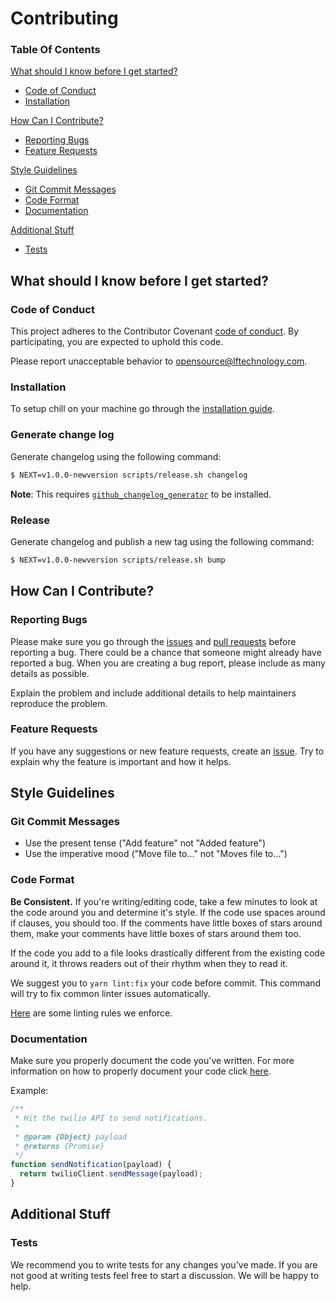 # Contributing

### Table Of Contents

[What should I know before I get started?](#what-should-i-know-before-i-get-started)
  * [Code of Conduct](#code-of-conduct)
  * [Installation](#installation)

[How Can I Contribute?](#how-can-i-contribute)
  * [Reporting Bugs](#reporting-bugs)
  * [Feature Requests](#feature-requests)

[Style Guidelines](#style-guidelines)
  * [Git Commit Messages](#git-commit-messages)
  * [Code Format](#code-format)
  * [Documentation](#documentation)

[Additional Stuff](#additional-stuff)
  * [Tests](#tests)

## What should I know before I get started?

### Code of Conduct

This project adheres to the Contributor Covenant [code of conduct](CODE_OF_CONDUCT.md). By participating, you are expected to uphold this code.

Please report unacceptable behavior to [opensource@lftechnology.com](mailto:opensource@lftechnology.com).

### Installation

To setup chill on your machine go through the [installation guide](INSTALL.md).

### Generate change log

Generate changelog using the following command:

```bash
$ NEXT=v1.0.0-newversion scripts/release.sh changelog
```

**Note**: This requires [`github_changelog_generator`](https://github.com/skywinder/github-changelog-generator) to be installed.

### Release

Generate changelog and publish a new tag using the following command:

```bash
$ NEXT=v1.0.0-newversion scripts/release.sh bump
```

## How Can I Contribute?

### Reporting Bugs

Please make sure you go through the [issues](https://github.com/leapfrogtechnology/chill/issues) and [pull requests](https://github.com/leapfrogtechnology/chill/pulls) before reporting a bug. There could be a chance that someone might already have reported a bug. When you are creating a bug report, please include as many details as possible.

Explain the problem and include additional details to help maintainers reproduce the problem.

### Feature Requests

If you have any suggestions or new feature requests, create an [issue](https://github.com/leapfrogtechnology/chill/issues/new). Try to explain why the feature is important and how it helps.

## Style Guidelines

### Git Commit Messages

* Use the present tense ("Add feature" not "Added feature")
* Use the imperative mood ("Move file to..." not "Moves file to...")

### Code Format

**Be Consistent.** If you're writing/editing code, take a few minutes to look at the code around you and determine it's style. If the code use spaces around if clauses, you should too. If the comments have little boxes of stars around them, make your comments have little boxes of stars around them too.

If the code you add to a file looks drastically different from the existing code around it, it throws readers out of their rhythm when they to read it.

We suggest you to `yarn lint:fix` your code before commit. This command will try to fix common linter issues automatically.

[Here](.eslintrc.yml) are some linting rules we enforce.

### Documentation

Make sure you properly document the code you've written. For more information on how to properly document your code click [here](http://usejsdoc.org/about-getting-started.html).

Example:

```js
/**
 * Hit the twilio API to send notifications.
 *
 * @param {Object} payload
 * @returns {Promise}
 */
function sendNotification(payload) {
  return twilioClient.sendMessage(payload);
}
```

## Additional Stuff

### Tests

We recommend you to write tests for any changes you've made. If you are not good at writing tests feel free to start a discussion. We will be happy to help.
